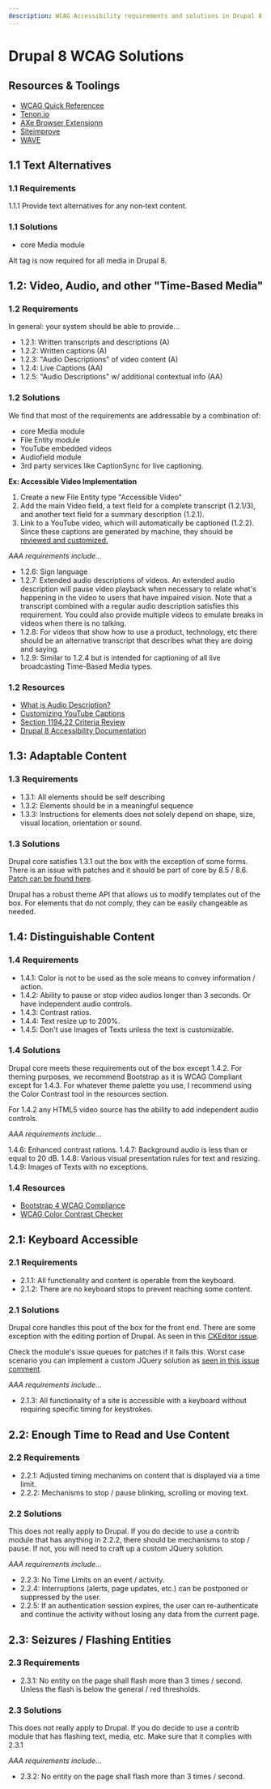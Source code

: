 ```yaml
---
description: WCAG Accessibility requirements and solutions in Drupal 8.
---
```

Drupal 8 WCAG Solutions
=======================

Resources & Toolings
--------------------

* [WCAG Quick Referencee](https://www.w3.org/WAI/WCAG20/quickref/)
* [Tenon.io](https://tenon.io/)
* [AXe Browser Extensionn](https://www.deque.com/products/axe/)
* [Siteimprove](https://siteimprove.com/)
* [WAVE](http://wave.webaim.org/)


1.1 Text Alternatives
---------------------

### 1.1 Requirements

1.1.1 Provide text alternatives for any non‐text content.

### 1.1 Solutions

* core Media module

Alt tag is now required for all media in Drupal 8.


1.2: Video, Audio, and other "Time-Based Media"
-----------------------------------------------

### 1.2 Requirements

In general: your system should be able to provide...

* 1.2.1: Written transcripts and descriptions (A)
* 1.2.2: Written captions (A)
* 1.2.3: "Audio Descriptions" of video content (A)
* 1.2.4: Live Captions (AA)
* 1.2.5: "Audio Descriptions" w/ additional contextual info (AA)

### 1.2 Solutions

We find that most of the requirements are addressable by a combination of:

* core Media module
* File Entity module
* YouTube embedded videos
* Audiofield module
* 3rd party services like CaptionSync for live captioning.

**Ex: Accessible Video Implementation**

1. Create a new File Entity type "Accessible Video"
2. Add the main Video field, a text field for a complete transcript (1.2.1/3), and another text field for a summary description (1.2.1).
3. Link to a YouTube video, which will automatically be captioned (1.2.2). Since these captions are generated by machine, they should be [reviewed and customized.](https://support.google.com/youtube/answer/2734705?hl=en)

*AAA requirements include...*

* 1.2.6: Sign language
* 1.2.7: Extended audio descriptions of videos. An extended audio description will pause video playback when necessary to relate what's happening in the video to users that have impaired vision. Note that a transcript combined with a regular audio description satisfies this requirement.  You could also provide multiple videos to emulate breaks in videos when there is no talking.
* 1.2.8: For videos that show how to use a product, technology, etc there should be an alternative transcript that describes what they are doing and saying.
* 1.2.9: Similar to 1.2.4 but is intended for captioning of all live broadcasting Time-Based Media types.

### 1.2 Resources

* [What is Audio Description?](https://www.nomensa.com/blog/2010/what-audio-description)
* [Customizing YouTube Captions](https://support.google.com/youtube/answer/2734705?hl=en)
* [Section 1194.22 Criteria Review](https://www.newtarget.com/new-target-voluntary-product-accessibility-template-vpat)
* [Drupal 8 Accessibility Documentation](https://www.drupal.org/docs/8/accessibility)

1.3: Adaptable Content
-----------------------

### 1.3 Requirements

* 1.3.1: All elements should be self describing
* 1.3.2: Elements should be in a meaningful sequence
* 1.3.3: Instructions for elements does not solely depend on shape, size, visual location, orientation or sound.

### 1.3 Solutions

Drupal core satisfies 1.3.1 out the box with the exception of some forms.  There is an issue with patches and it should be part of core by 8.5 / 8.6.  [Patch can be found here](https://www.drupal.org/project/drupal/issues/933004).

Drupal has a robust theme API that allows us to modify templates out of the box.  For elements that do not comply, they can be easily changeable as needed.

1.4: Distinguishable Content
----------------------------

### 1.4 Requirements

* 1.4.1: Color is not to be used as the sole means to convey information / action.
* 1.4.2: Ability to pause or stop video audios longer than 3 seconds.  Or have independent audio controls.
* 1.4.3: Contrast ratios.
* 1.4.4: Text resize up to 200%.
* 1.4.5: Don't use Images of Texts unless the text is customizable.

### 1.4 Solutions

Drupal core meets these requirements out of the box except 1.4.2.  For theming purposes, we recommend Bootstrap as it is WCAG Compliant except for 1.4.3.  For whatever theme palette you use, I recommend using the Color Contrast tool in the resources section.

For 1.4.2 any HTML5 video source has the ability to add independent audio controls.

*AAA requirements include...*

1.4.6: Enhanced contrast rations.
1.4.7: Background audio is less than or equal to 20 dB.
1.4.8: Various visual presentation rules for text and resizing.
1.4.9: Images of Texts with no exceptions.

### 1.4 Resources

* [Bootstrap 4 WCAG Compliance](https://getbootstrap.com/docs/4.0/getting-started/accessibility/)
* [WCAG Color Contrast Checker](https://webaim.org/resources/contrastchecker/)

2.1: Keyboard Accessible
------------------------

### 2.1 Requirements

* 2.1.1: All functionality and content is operable from the keyboard.
* 2.1.2: There are no keyboard stops to prevent reaching some content.

### 2.1 Solutions

Drupal core handles this pout of the box for the front end.  There are some exception with the editing portion of Drupal.  As seen in this [CKEditor issue](https://www.drupal.org/project/drupal/issues/2905940).

Check the module's issue queues for patches if it fails this.  Worst case scenario you can implement a custom JQuery solution as [seen in this issue comment](https://www.drupal.org/project/tb_megamenu/issues/2046067#comment-10075278).

*AAA requirements include...*

* 2.1.3: All functionality of a site is accessible with a keyboard without requiring specific timing for keystrokes.

2.2: Enough Time to Read and Use Content
----------------------------------------

### 2.2 Requirements

* 2.2.1: Adjusted timing mechanims on content that is displayed via a time limit.
* 2.2.2: Mechanisms to stop / pause blinking, scrolling or moving text.

### 2.2 Solutions

This does not really apply to Drupal.  If you do decide to use a contrib module that has anything in 2.2.2, there should be mechanisms to stop / pause.  If not, you will need to craft up a custom JQuery solution.

*AAA requirements include...*

* 2.2.3: No Time Limits on an event / activity.
* 2.2.4: Interruptions (alerts, page updates, etc.) can be postponed or suppressed by the user.
* 2.2.5: If an authentication session expires, the user can re-authenticate and continue the activity without losing any data from the current page.

2.3: Seizures / Flashing Entities
----------------------------------------

### 2.3 Requirements

* 2.3.1: No entity on the page shall flash more than 3 times / second.  Unless the flash is below the general / red thresholds.

### 2.3 Solutions

This does not really apply to Drupal.  If you do decide to use a contrib module that has flashing text, media, etc.  Make sure that it complies with 2.3.1

*AAA requirements include...*

* 2.3.2: No entity on the page shall flash more than 3 times / second.
